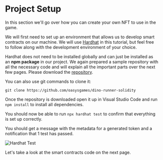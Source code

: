 ---
---

# Project Setup

In this section we'll go over how you can create your own NFT to use in the game.

We will first need to set up an environment that allows us to develop smart contracts on our machine. We will use [Hardhat](https://hardhat.org/) in this tutorial, but feel free to follow along with the development environment of your choice.

Hardhat does not need to be installed globally and can just be installed as an **npm package** in our project.
We again prepared a sample repository with all the necessary code and will explain all the important parts over the next few pages.
Please download the [repository](https://github.com/oasysgames/dino-runner-solidity).

You can also use git commands to clone it:

`git clone https://github.com/oasysgames/dino-runner-solidity`

Once the repository is downloaded open it up in Visual Studio Code and run `npm install` to install all dependencies.

You should now be able to run `npx hardhat test` to confirm that everything is set up correctly.

You should get a message with the metadata for a generated token and a notification that 1 test has passed.

![Hardhat Test](/img/docs/tech/sample-game/game-hardhat-test.png)

Let's take a look at the smart contracts code on the next page.